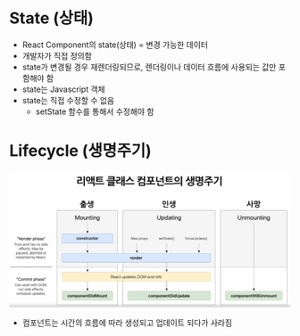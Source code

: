 # State (상태)

- React Component의 state(상태) = 변경 가능한 데이터
- 개발자가 직접 정의함
- state가 변경될 경우 재렌더링되므로, 렌더링이나 데이터 흐름에 사용되는 값만 포함해야 함
- state는 Javascript 객체
- state는 직접 수정할 수 없음
  - setState 함수를 통해서 수정해야 함

# Lifecycle (생명주기)

![alt text](react-lifecycle.png)

- 컴포넌트는 시간의 흐름에 따라 생성되고 업데이트 되다가 사라짐

